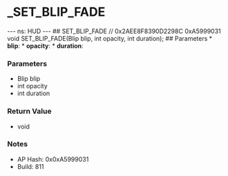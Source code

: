 # _SET_BLIP_FADE

--- ns: HUD --- ## SET_BLIP_FADE  // 0x2AEE8F8390D2298C 0xA5999031 void SET_BLIP_FADE(Blip blip, int opacity, int duration);   ## Parameters * **blip**: * **opacity**: * **duration**:

### Parameters
* Blip blip
* int opacity
* int duration

### Return Value
* void

### Notes
* AP Hash: 0x0xA5999031
* Build: 811

